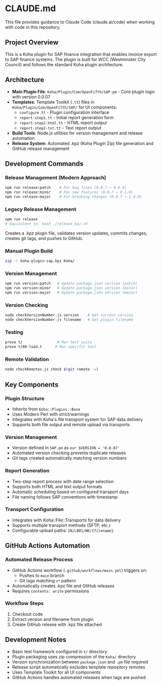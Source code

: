 # CLAUDE.md

This file provides guidance to Claude Code (claude.ai/code) when working with code in this repository.

## Project Overview

This is a Koha plugin for SAP finance integration that enables invoice export to SAP finance systems. The plugin is built for WCC (Westminster City Council) and follows the standard Koha plugin architecture.

## Architecture

- **Main Plugin File**: `Koha/Plugin/Com/OpenFifth/SAP.pm` - Core plugin logic with version 0.0.07
- **Templates**: Template Toolkit (`.tt`) files in `Koha/Plugin/Com/OpenFifth/SAP/` for UI components:
  - `configure.tt` - Plugin configuration interface
  - `report-step1.tt` - Initial report generation form
  - `report-step2-html.tt` - HTML report output
  - `report-step2-txt.tt` - Text report output
- **Build Tools**: Node.js utilities for version management and release automation
- **Release System**: Automated .kpz (Koha Plugin Zip) file generation and GitHub release management

## Development Commands

### Release Management (Modern Approach)
```bash
npm run release:patch    # For bug fixes (0.0.7 → 0.0.8)
npm run release:minor    # For new features (0.0.7 → 0.1.0)
npm run release:major    # For breaking changes (0.0.7 → 1.0.0)
```

### Legacy Release Management
```bash
npm run release
# Equivalent to: bash ./release_kpz.sh
```
Creates a .kpz plugin file, validates version updates, commits changes, creates git tags, and pushes to GitHub.

### Manual Plugin Build
```bash
zip -r koha-plugin-sap.kpz Koha/
```

### Version Management
```bash
npm run version:patch   # Update package.json version (patch)
npm run version:minor   # Update package.json version (minor)
npm run version:major   # Update package.json version (major)
```

### Version Checking
```bash
node checkVersionNumber.js version    # Get current version
node checkVersionNumber.js filename   # Get plugin filename
```

### Testing
```bash
prove t/                # Run test suite
prove t/00-load.t      # Run specific test
```

### Remote Validation
```bash
node checkRemotes.js check $(git remote -v)
```

## Key Components

### Plugin Structure
- Inherits from `Koha::Plugins::Base`
- Uses Modern Perl with strict/warnings
- Integrates with Koha's file transport system for SAP data delivery
- Supports both file output and remote upload via transports

### Version Management
- Version defined in `SAP.pm` as `our $VERSION = '0.0.07'`
- Automated version checking prevents duplicate releases
- Git tags created automatically matching version numbers

### Report Generation
- Two-step report process with date range selection
- Supports both HTML and text output formats
- Automatic scheduling based on configured transport days
- File naming follows SAP conventions with timestamp

### Transport Configuration
- Integrates with Koha::File::Transports for data delivery
- Supports multiple transport methods (SFTP, etc.)
- Configurable upload paths: `IN/LB01/WK/{filename}`

## GitHub Actions Automation

### Automated Release Process
- GitHub Actions workflow (`.github/workflows/main.yml`) triggers on:
  - Pushes to `main` branch
  - Git tags matching `v*` pattern
- Automatically creates .kpz file and GitHub releases
- Requires `contents: write` permissions

### Workflow Steps
1. Checkout code
2. Extract version and filename from plugin
3. Create GitHub release with .kpz file attached

## Development Notes

- Basic test framework configured in `t/` directory
- Plugin packaging uses zip compression of the `Koha/` directory  
- Version synchronization between `package.json` and `.pm` file required
- Release script automatically excludes template repository remotes
- Uses Template Toolkit for all UI components
- GitHub Actions handles automated releases when tags are pushed